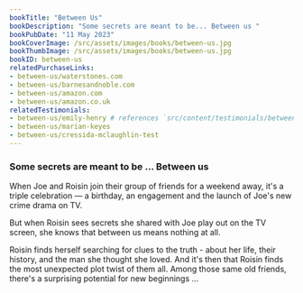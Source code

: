 ```yaml
---
bookTitle: "Between Us"
bookDescription: "Some secrets are meant to be... Between us "
bookPubDate: "11 May 2023"
bookCoverImage: /src/assets/images/books/between-us.jpg
bookThumbImage: /src/assets/images/books/between-us.jpg
bookID: between-us
relatedPurchaseLinks: 
- between-us/waterstones.com
- between-us/barnesandnoble.com
- between-us/amazon.com
- between-us/amazon.co.uk
relatedTestimonials: 
- between-us/emily-henry # references `src/content/testimonials/between-us/emily-henry.json
- between-us/marian-keyes
- between-us/cressida-mclaughlin-test
---
```


### Some secrets are meant to be &hellip; Between us 

When Joe and Roisin join their group of friends for a weekend away, it's a triple celebration &mdash; a birthday, an engagement and the launch of Joe's new crime drama on TV.

But when Roisin sees secrets she shared with Joe play out on the TV screen, she knows that between us means nothing at all.

Roisin finds herself searching for clues to the truth - about her life, their history, and the man she thought she loved. And it's then that Roisin finds the most unexpected plot twist of them all. Among those same old friends, there's a surprising potential for new beginnings &hellip;